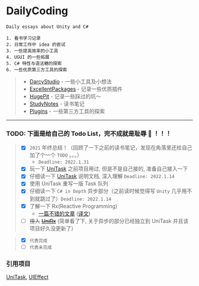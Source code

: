 <!--
 * @Descripttion: 
 * @version: 0.0.0
 * @Author: Darcy
 * @Date: 2021-06-14 22:08:08
 * @LastEditTime: 2021-06-14 22:19:00
-->

# DailyCoding

    Daily essays about Unity and C#
    
    1. 看书学习记录
    2. 日常工作中 idea 的尝试
    3. 一些提高效率的小工具
    4. UGUI 的一些拓展
    5. C# 特性与语法糖的探索
    6. 一些优质第三方工具的探索

> - [DarcyStudio] - 一些小工具及小想法
> - [ExcellentPackages] - 记录一些优质插件
> - [HugePit] - 记录一些踩过的坑～
> - [StudyNotes] - 读书笔记
> - [Plugins] - 一些第三方工具的探索

[DarcyStudio]: /Assets/Scripts/DarcyStudio

[ExcellentPackages]: /Assets/ExcellentPackages

[HugePit]: /Assets/HugePit

[StudyNotes]: /Assets/StudyNotes

[Plugins]: /Assets/ExperienceOfSomePlugins

---

### TODO: 下面是给自己的 Todo List，完不成就是耻辱 🤯 ！！！

> - [x] `2021` 年终总结！（回顾了一下之前的读书笔记，发现在角落里还给自己加了个一个 `TODO` 。。。） 
>   - `Deadline: 2022.1.31`
> - [x] 玩一下 [UniTask](https://github.com/Cysharp/UniTask) 之前项目用过, 但是不是自己接的, 准备自己接入一下
> - [x] 仔细读一下 [UniTask](https://github.com/Cysharp/UniTask) 说明文档, 深入理解 `Deadline: 2022.1.14`
> - [x] 使用 UniTask 重写一版 Task 队列
> - [x] 仔细读一下 `C# in Depth` 异步部分（之前读时候觉得写 `Unity` 几乎用不到就跳过了）`Deadline: 2022.1.14`
> - [x] 了解一下 Rx(Reactive Programming)
>   - [一篇不错的文章](https://gist.github.com/staltz/868e7e9bc2a7b8c1f754) ([译文](https://zhuanlan.zhihu.com/p/27678951))
> - [ ] ~~接入~~ [~~UniRx~~](https://github.com/neuecc/UniRx) (简单看了下, 关于异步的部分已经独立到 UniTask 并且该项目好久没更新了）

> - [x] `代表完成`
> - [ ] `代表未完成`

### 引用项目

[UniTask](https://github.com/Cysharp/UniTask), [UIEffect](https://github.com/mob-sakai/UIEffect)
